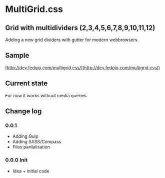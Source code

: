 # MultiGrid.css 
## Grid with multidividers (2,3,4,5,6,7,8,9,10,11,12)

Adding a new grid dividers with gutter for modern webbrowsers.

## Sample
[http://dev.fedojo.com/multigrid.css/](http://dev.fedojo.com/multigrid.css/)

## Current state
For now it works without media queries. 

## Change log

### 0.0.1 
- Adding Gulp
- Adding SASS/Compass
- Files partialisation

### 0.0.0 Init 
- Idea + initial code